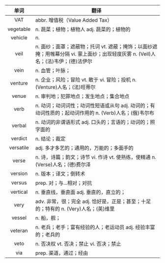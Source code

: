 |单词|翻译  |
|:--:|--| 
|	VAT  		|		abbr. 增值税（Value Added Tax）	|		
|	vegetable  		|		n. 蔬菜；植物；植物人 adj. 蔬菜的；植物的	|		
|	vehicle  		|		n. 	|		
|	veil  		|		n. 面纱；面罩；遮蔽物；托词 vt. 遮蔽；掩饰；以面纱遮掩；用帷幕分隔 vi. 蒙上面纱；出现轻度灰雾 n. (Veil)人名；(法)韦伊；(德)法伊尔	|		
|	vein  		|		n. 血管；叶脉；	|		
|	venture  		|		n. 企业；风险；冒险 vt. 敢于 vi. 冒险；投机 n. (Venture)人名；(法)旺蒂尔	|		
|	venue  		|		n. 审判地；犯罪地点；发生地点；集合地点	|		
|	verb  		|		n. 动词；动词词性；动词性短语或从句 adj. 动词的；有动词性质的；起动词作用的 n. (Verb)人名；(俄)韦尔布	|		
|	verbal  		|		n. 动词的非谓语形式 adj. 口头的；言语的；动词的；照字面的	|		
|	verdict  		|		n. 结论；裁定	|		
|	versatile  		|		adj. 多才多艺的；通用的，万能的；多面手的	|		
|	verse  		|		n. 诗，诗篇；韵文；诗节 vi. 作诗 vt. 使熟练，使精通  n. (Verse)人名；(德)费尔泽	|		
|	version  		|		n. 版本；译文；倒转术	|		
|	versus  		|		prep. 对；与...相对；对抗	|		
|	vertical  		|		n. 垂直线，垂直面 adj. 垂直的，直立的；	|		
|	very  		|		adv. 非常，很；完全 adj. 恰好是，正是；甚至；十足的；特有的 n. (Very)人名；(英)维里	|		
|	vessel  		|		n. 船，舰；	|		
|	veteran  		|		n. 老兵；老手；富有经验的人；老运动员 adj. 经验丰富的；老兵的	|		
|	veto  		|		n. 否决权 vt. 否决；禁止 vi. 否决；禁止	|		
|	via  		|		prep. 渠道，通过；经由	|		
